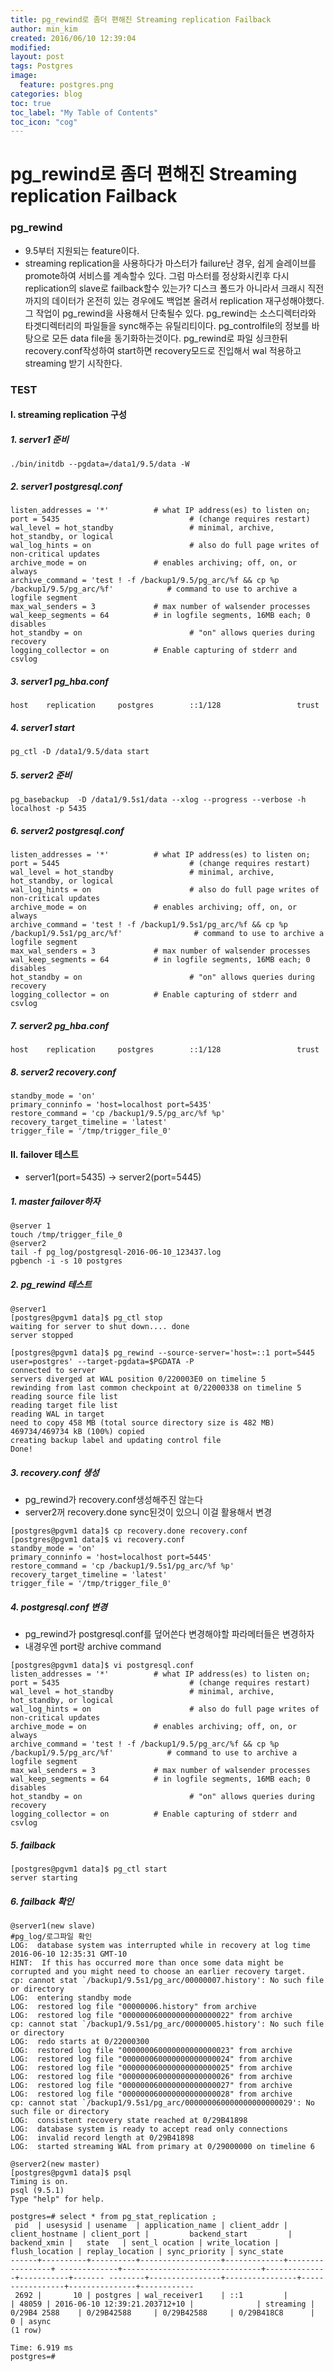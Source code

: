 ```yaml
---
title: pg_rewind로 좀더 편해진 Streaming replication Failback
author: min_kim
created: 2016/06/10 12:39:04
modified:
layout: post
tags: Postgres
image:
  feature: postgres.png
categories: blog
toc: true
toc_label: "My Table of Contents"
toc_icon: "cog"
---
```


# pg_rewind로 좀더 편해진 Streaming replication Failback

### pg_rewind

  * 9.5부터 지원되는 feature이다.
  * streaming replication을 사용하다가 마스터가 failure난 경우, 쉽게 슬레이브를 promote하여 서비스를 계속할수 있다. 그럼 마스터를 정상화시킨후 다시 replication의 slave로 failback할수 있는가? 디스크 폴드가 아니라서 크래시 직전까지의 데이터가 온전히 있는 경우에도 백업본 올려서 replication 재구성해야했다. 그 작업이 pg_rewind을 사용해서 단축될수 있다. pg_rewind는 소스디렉터라와 타겟디렉터리의 파일들을 sync해주는 유틸리티이다. pg_controlfile의 정보를 바탕으로 모든 data file을 동기화하는것이다. pg_rewind로 파일 싱크한뒤 recovery.conf작성하여 start하면 recovery모드로 진입해서 wal 적용하고 streaming 받기 시작한다.

### TEST

#### I. streaming replication 구성

##### 1\. server1 준비


    ./bin/initdb --pgdata=/data1/9.5/data -W


##### 2\. server1 postgresql.conf


    listen_addresses = '*'          # what IP address(es) to listen on;
    port = 5435                             # (change requires restart)
    wal_level = hot_standby                 # minimal, archive, hot_standby, or logical
    wal_log_hints = on                      # also do full page writes of non-critical updates
    archive_mode = on               # enables archiving; off, on, or always
    archive_command = 'test ! -f /backup1/9.5/pg_arc/%f && cp %p /backup1/9.5/pg_arc/%f'            # command to use to archive a logfile segment
    max_wal_senders = 3             # max number of walsender processes
    wal_keep_segments = 64          # in logfile segments, 16MB each; 0 disables
    hot_standby = on                        # "on" allows queries during recovery
    logging_collector = on          # Enable capturing of stderr and csvlog


##### 3\. server1 pg_hba.conf


    host    replication     postgres        ::1/128                 trust


##### 4\. server1 start


    pg_ctl -D /data1/9.5/data start


##### 5\. server2 준비


    pg_basebackup  -D /data1/9.5s1/data --xlog --progress --verbose -h localhost -p 5435


##### 6\. server2 postgresql.conf


    listen_addresses = '*'          # what IP address(es) to listen on;
    port = 5445                             # (change requires restart)
    wal_level = hot_standby                 # minimal, archive, hot_standby, or logical
    wal_log_hints = on                      # also do full page writes of non-critical updates
    archive_mode = on               # enables archiving; off, on, or always
    archive_command = 'test ! -f /backup1/9.5s1/pg_arc/%f && cp %p /backup1/9.5s1/pg_arc/%f'                # command to use to archive a logfile segment
    max_wal_senders = 3             # max number of walsender processes
    wal_keep_segments = 64          # in logfile segments, 16MB each; 0 disables
    hot_standby = on                        # "on" allows queries during recovery
    logging_collector = on          # Enable capturing of stderr and csvlog


##### 7\. server2 pg_hba.conf


    host    replication     postgres        ::1/128                 trust


##### 8\. server2 recovery.conf


    standby_mode = 'on'
    primary_conninfo = 'host=localhost port=5435'
    restore_command = 'cp /backup1/9.5/pg_arc/%f %p'
    recovery_target_timeline = 'latest'
    trigger_file = '/tmp/trigger_file_0'


#### II. failover 테스트

  * server1(port=5435) -> server2(port=5445)

##### 1\. master failover하자


    @server 1
    touch /tmp/trigger_file_0
    @server2
    tail -f pg_log/postgresql-2016-06-10_123437.log
    pgbench -i -s 10 postgres


##### 2\. pg_rewind 테스트


    @server1
    [postgres@pgvm1 data]$ pg_ctl stop
    waiting for server to shut down.... done
    server stopped

    [postgres@pgvm1 data]$ pg_rewind --source-server='host=::1 port=5445 user=postgres' --target-pgdata=$PGDATA -P
    connected to server
    servers diverged at WAL position 0/220003E0 on timeline 5
    rewinding from last common checkpoint at 0/22000338 on timeline 5
    reading source file list
    reading target file list
    reading WAL in target
    need to copy 458 MB (total source directory size is 482 MB)
    469734/469734 kB (100%) copied
    creating backup label and updating control file
    Done!


##### 3\. recovery.conf 생성

  * pg_rewind가 recovery.conf생성해주진 않는다
  * server2꺼 recovery.done sync된것이 있으니 이걸 활용해서 변경

```
[postgres@pgvm1 data]$ cp recovery.done recovery.conf
[postgres@pgvm1 data]$ vi recovery.conf
standby_mode = 'on'
primary_conninfo = 'host=localhost port=5445'
restore_command = 'cp /backup1/9.5s1/pg_arc/%f %p'
recovery_target_timeline = 'latest'
trigger_file = '/tmp/trigger_file_0'
```

##### 4\. postgresql.conf 변경

  * pg_rewind가 postgresql.conf를 덮어쓴다 변경해야할 파라메터들은 변경하자
  * 내경우엔 port랑 archive command

```
[postgres@pgvm1 data]$ vi postgresql.conf
listen_addresses = '*'          # what IP address(es) to listen on;
port = 5435                             # (change requires restart)
wal_level = hot_standby                 # minimal, archive, hot_standby, or logical
wal_log_hints = on                      # also do full page writes of non-critical updates
archive_mode = on               # enables archiving; off, on, or always
archive_command = 'test ! -f /backup1/9.5/pg_arc/%f && cp %p /backup1/9.5/pg_arc/%f'            # command to use to archive a logfile segment
max_wal_senders = 3             # max number of walsender processes
wal_keep_segments = 64          # in logfile segments, 16MB each; 0 disables
hot_standby = on                        # "on" allows queries during recovery
logging_collector = on          # Enable capturing of stderr and csvlog
```

##### 5\. failback

```
[postgres@pgvm1 data]$ pg_ctl start
server starting
```

##### 6\. failback 확인

```
@server1(new slave)
#pg_log/로그파일 확인
LOG:  database system was interrupted while in recovery at log time 2016-06-10 12:35:31 GMT-10
HINT:  If this has occurred more than once some data might be corrupted and you might need to choose an earlier recovery target.
cp: cannot stat `/backup1/9.5s1/pg_arc/00000007.history': No such file or directory
LOG:  entering standby mode
LOG:  restored log file "00000006.history" from archive
LOG:  restored log file "000000060000000000000022" from archive
cp: cannot stat `/backup1/9.5s1/pg_arc/00000005.history': No such file or directory
LOG:  redo starts at 0/22000300
LOG:  restored log file "000000060000000000000023" from archive
LOG:  restored log file "000000060000000000000024" from archive
LOG:  restored log file "000000060000000000000025" from archive
LOG:  restored log file "000000060000000000000026" from archive
LOG:  restored log file "000000060000000000000027" from archive
LOG:  restored log file "000000060000000000000028" from archive
cp: cannot stat `/backup1/9.5s1/pg_arc/000000060000000000000029': No such file or directory
LOG:  consistent recovery state reached at 0/29B41898
LOG:  database system is ready to accept read only connections
LOG:  invalid record length at 0/29B41898
LOG:  started streaming WAL from primary at 0/29000000 on timeline 6

@server2(new master)
[postgres@pgvm1 data]$ psql
Timing is on.
psql (9.5.1)
Type "help" for help.

postgres=# select * from pg_stat_replication ;
 pid  | usesysid | usename  | application_name | client_addr | client_hostname | client_port |         backend_start         | backend_xmin |   state   | sent_l ocation | write_location | flush_location | replay_location | sync_priority | sync_state
------+----------+----------+------------------+-------------+-----------------+ -------------+-------------------------------+--------------+-----------+------- --------+----------------+----------------+-----------------+---------------+------------
 2692 |       10 | postgres | wal_receiver1    | ::1         |                 | 48059 | 2016-06-10 12:39:21.203712+10 |              | streaming | 0/29B4 2588    | 0/29B42588     | 0/29B42588     | 0/29B418C8      |             0 | async
(1 row)

Time: 6.919 ms
postgres=#
```
